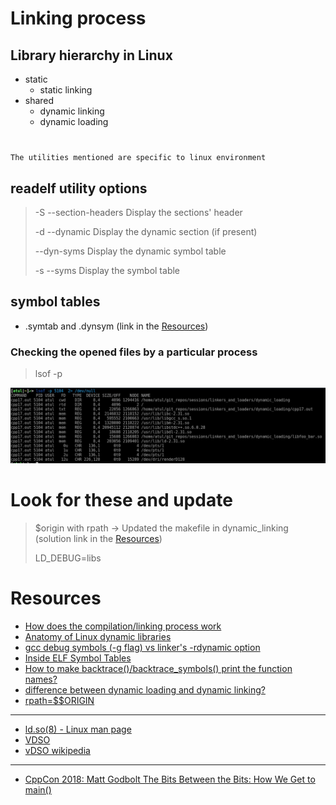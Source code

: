 # Linking process
## Library hierarchy in Linux
* static
    * static linking
* shared
    * dynamic linking
    * dynamic loading

#
`The utilities mentioned are specific to linux environment`


## readelf utility options
> -S --section-headers   Display the sections' header
>
> -d --dynamic           Display the dynamic section (if present)
>
> --dyn-syms             Display the dynamic symbol table
>
> -s --syms              Display the symbol table
>

## symbol tables
* .symtab and .dynsym (link in the [Resources](#resources))

### Checking the opened files by a particular process
> lsof -p <pid>
>
![lsof output](img/lsof_output.jpg?raw=true "lsof_output")

# Look for these and update
> $origin with rpath -> Updated the makefile in dynamic_linking (solution link in the [Resources](#resources))
>
> LD_DEBUG=libs 

# Resources
- [How does the compilation/linking process work](https://stackoverflow.com/questions/6264249/how-does-the-compilation-linking-process-work)
- [Anatomy of Linux dynamic libraries](https://developer.ibm.com/tutorials/l-dynamic-libraries/)
- [gcc debug symbols (-g flag) vs linker's -rdynamic option](https://stackoverflow.com/questions/8623884/gcc-debug-symbols-g-flag-vs-linkers-rdynamic-option/8624223#8624223)
- [Inside ELF Symbol Tables](https://blogs.oracle.com/solaris/inside-elf-symbol-tables-v2)
- [How to make backtrace()/backtrace_symbols() print the function names?](https://stackoverflow.com/questions/6934659/how-to-make-backtrace-backtrace-symbols-print-the-function-names)
- [difference between dynamic loading and dynamic linking?](https://stackoverflow.com/questions/10052464/difference-between-dynamic-loading-and-dynamic-linking)
- [rpath=\$$ORIGIN](https://stackoverflow.com/a/6352405/8604161)
---
- [ld.so(8) - Linux man page](https://linux.die.net/man/8/ld.so)
- [VDSO](https://www.man7.org/linux/man-pages/man7/vdso.7.html)
- [vDSO wikipedia](https://en.wikipedia.org/wiki/VDSO)
---
- [CppCon 2018: Matt Godbolt The Bits Between the Bits: How We Get to main()](https://www.youtube.com/watch?v=dOfucXtyEsU)


